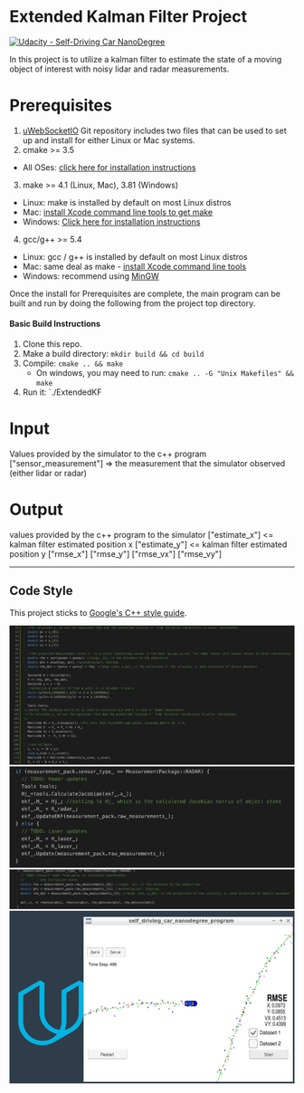 # Extended Kalman Filter Project
[![Udacity - Self-Driving Car NanoDegree](https://s3.amazonaws.com/udacity-sdc/github/shield-carnd.svg)](http://www.udacity.com/drive)

In this project is to utilize a kalman filter to estimate the state of a moving object of interest with noisy lidar and radar measurements. 

# Prerequisites
1. [uWebSocketIO](https://github.com/uWebSockets/uWebSockets) Git repository includes two files that can be used to set up and install for either Linux or Mac systems.
2. cmake >= 3.5
  * All OSes: [click here for installation instructions](https://cmake.org/install/)
3. make >= 4.1 (Linux, Mac), 3.81 (Windows)
  * Linux: make is installed by default on most Linux distros
  * Mac: [install Xcode command line tools to get make](https://developer.apple.com/xcode/features/)
  * Windows: [Click here for installation instructions](http://gnuwin32.sourceforge.net/packages/make.htm)
4. gcc/g++ >= 5.4
  * Linux: gcc / g++ is installed by default on most Linux distros
  * Mac: same deal as make - [install Xcode command line tools](https://developer.apple.com/xcode/features/)
  * Windows: recommend using [MinGW](http://www.mingw.org/)

Once the install for Prerequisites are complete, the main program can be built and run by doing the following from the project top directory.
#### Basic Build Instructions
1. Clone this repo.
2. Make a build directory: `mkdir build && cd build`
3. Compile: `cmake .. && make` 
   * On windows, you may need to run: `cmake .. -G "Unix Makefiles" && make`
4. Run it: `./ExtendedKF 

# Input
Values provided by the simulator to the c++ program 
["sensor_measurement"] => the measurement that the simulator observed (either lidar or radar)


# Output
values provided by the c++ program to the simulator
["estimate_x"] <= kalman filter estimated position x
["estimate_y"] <= kalman filter estimated position y
["rmse_x"]
["rmse_y"]
["rmse_vx"]
["rmse_vy"]

---

## Code Style
This project sticks to [Google's C++ style guide](https://google.github.io/styleguide/cppguide.html).


![image1](./images/KalmanFilter.png)
![image2](./images/MeasurementUpdate.png)
![image3](./images/RADARInit.png)
![image4](./images/RMSE.png)
